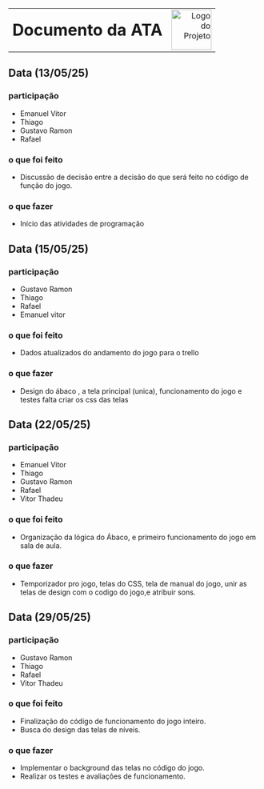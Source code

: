 <table style="width: 100%;">
  <tr>
    <td style="vertical-align: middle; padding-right: 10px;">
      <h1 style="margin: 0;">Documento da ATA</h1>
    </td>
    <td style="vertical-align: middle; text-align: right;">
      <img src="imagens/logo.png" alt="Logo do Projeto" width="80">
    </td>
  </tr>
</table>

## Data (13/05/25)
### participação
- Emanuel Vitor
- Thiago
- Gustavo Ramon
- Rafael
### o que foi feito
- Discussão de decisão entre a decisão do que será feito no código de função do jogo.
### o que fazer
- Início das atividades de programação

## Data (15/05/25)
### participação
- Gustavo Ramon
- Thiago
- Rafael
- Emanuel vitor
### o que foi feito
- Dados atualizados do andamento do jogo para o trello
### o que fazer
- Design do ábaco ,  a tela principal (unica), funcionamento do jogo e testes
falta criar os css das telas

## Data (22/05/25)
### participação
- Emanuel Vitor
- Thiago
- Gustavo Ramon
- Rafael
- Vitor Thadeu
### o que foi feito
- Organização da lógica do Ábaco, e primeiro funcionamento do jogo em sala de aula.
### o que fazer
- Temporizador pro jogo, telas do CSS, tela de manual do jogo, unir as telas de design com o codigo do jogo,e atribuir sons.

## Data (29/05/25)
### participação
- Gustavo Ramon
- Thiago
- Rafael
- Vitor Thadeu
### o que foi feito
- Finalização do código de funcionamento do jogo inteiro.
- Busca do design das telas de níveis.
### o que fazer
- Implementar o background das telas no código do jogo.
- Realizar os testes e avaliações de funcionamento.
